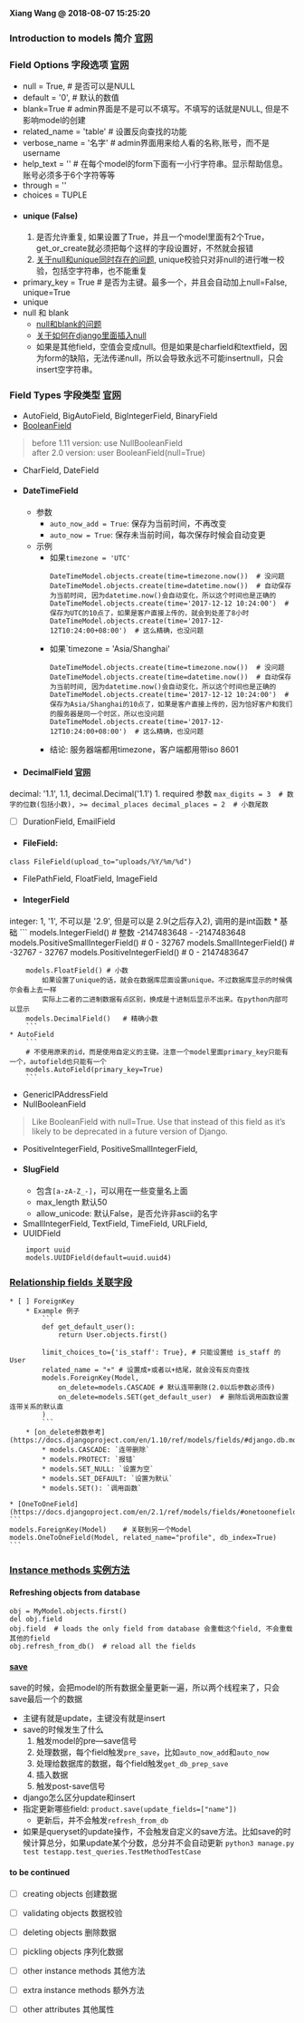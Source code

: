 **Xiang Wang @ 2018-08-07 15:25:20**

### Introduction to models 简介 [官网](https://docs.djangoproject.com/en/2.1/topics/db/models/)

### Field Options 字段选项 [官网](https://docs.djangoproject.com/en/2.1/ref/models/fields/#field-options)
* null = True,    # 是否可以是NULL
* default = '0',  # 默认的数值
* blank=True      # admin界面是不是可以不填写。不填写的话就是NULL, 但是不影响model的创建
* related_name = 'table'  # 设置反向查找的功能
* verbose_name = '名字'   # admin界面用来给人看的名称,账号，而不是username
* help_text = ''  # 在每个model的form下面有一小行字符串。显示帮助信息。账号必须多于6个字符等等
* through = ''
* choices = TUPLE
* #### unique (False)
    1. 是否允许重复, 如果设置了True，并且一个model里面有2个True，get_or_create就必须把每个这样的字段设置好，不然就会报错
    2. [关于null和unique同时存在的问题](https://stackoverflow.com/questions/454436/unique-fields-that-allow-nulls-in-django), unique校验只对非null的进行唯一校验，包括空字符串，也不能重复
* primary_key = True # 是否为主键。最多一个，并且会自动加上null=False, unique=True
* unique
* null 和 blank
    * [null和blank的问题](https://stackoverflow.com/questions/8609192/differentiate-null-true-blank-true-in-django/50015717#50015717)
    * [关于如何在django里面插入null](https://code.djangoproject.com/ticket/4136)
    * 如果是其他field，空值会变成null。但是如果是charfield和textfield，因为form的缺陷，无法传递null，所以会导致永远不可能insertnull，只会insert空字符串。

### Field Types 字段类型 [官网](https://docs.djangoproject.com/en/2.1/ref/models/fields/#field-types)
* AutoField, BigAutoField, BigIntegerField, BinaryField
* [BooleanField](https://docs.djangoproject.com/en/2.1/ref/models/fields/#booleanfield)  
> before 1.11 version: use NullBooleanField  
> after 2.0 version: user BooleanField(null=True)
* CharField, DateField
* #### DateTimeField
    * 参数
        * `auto_now_add = True`: 保存为当前时间，不再改变
        * `auto_now = True`: 保存未当前时间，每次保存时候会自动变更
    * 示例
        * 如果`timezone = 'UTC'`
            ```
            DateTimeModel.objects.create(time=timezone.now())  # 没问题
            DateTimeModel.objects.create(time=datetime.now())  # 自动保存为当前时间, 因为datetime.now()会自动变化，所以这个时间也是正确的
            DateTimeModel.objects.create(time='2017-12-12 10:24:00')  # 保存为UTC的10点了，如果是客户直接上传的，就会到处差了8小时
            DateTimeModel.objects.create(time='2017-12-12T10:24:00+08:00')  # 这么精确，也没问题
            ```
        * 如果`timezone = 'Asia/Shanghai'
            ```
            DateTimeModel.objects.create(time=timezone.now())  # 没问题
            DateTimeModel.objects.create(time=datetime.now())  # 自动保存为当前时间, 因为datetime.now()会自动变化，所以这个时间也是正确的
            DateTimeModel.objects.create(time='2017-12-12 10:24:00')  # 保存为Asia/Shanghai的10点了，如果是客户直接上传的，因为恰好客户和我们的服务器是同一个时区，所以也没问题
            DateTimeModel.objects.create(time='2017-12-12T10:24:00+08:00')  # 这么精确，也没问题
            ```
        * 结论: 服务器端都用timezone，客户端都用带iso 8601

* #### DecimalField [官网](https://docs.djangoproject.com/en/2.1/ref/models/fields/#decimalfield)
decimal:    '1.1', 1.1, decimal.Decimal('1.1')
    1. required 参数
    ```
    max_digits = 3  # 数字的位数(包括小数), >= decimal_places
    decimal_places = 2  # 小数尾数
    ```
* [ ] DurationField, EmailField
* #### FileField:
`class FileField(upload_to="uploads/%Y/%m/%d")`
* FilePathField, FloatField, ImageField
* #### IntegerField
integer:    1, '1', 不可以是 '2.9', 但是可以是 2.9(之后存入2), 调用的是int函数
    * 基础
        ```
        models.IntegerField()   # 整数 -2147483648 - -2147483648
        models.PositiveSmallIntegerField()  # 0 - 32767
        models.SmallIntegerField()  #  -32767 - 32767
        models.PositiveIntegerField() # 0 - 2147483647

        models.FloatField() # 小数
            如果设置了unique的话，就会在数据库层面设置unique。不过数据库显示的时候偶尔会看上去一样
            实际上二者的二进制数据有点区别，换成是十进制后显示不出来。在python内部可以显示
        models.DecimalField()   # 精确小数
        ```
    * AutoField
        ```
        # 不使用原来的id，而是使用自定义的主键。注意一个model里面primary_key只能有一个，autofield也只能有一个
        models.AutoField(primary_key=True)
        ```
* GenericIPAddressField
* NullBooleanField
> Like BooleanField with null=True. Use that instead of this field as it’s likely to be deprecated in a future version of Django.
* PositiveIntegerField, PositiveSmallIntegerField,
* #### SlugField
    * 包含`[a-zA-Z_-]`，可以用在一些变量名上面
    * max_length 默认50
    * allow_unicode: 默认False，是否允许非ascii的名字
* SmallIntegerField, TextField, TimeField, URLField, 
* UUIDField
```
    import uuid
    models.UUIDField(default=uuid.uuid4)
```

### [Relationship fields 关联字段](https://docs.djangoproject.com/en/2.1/ref/models/fields/#module-django.db.models.fields.related)
    * [ ] ForeignKey
        * Example 例子  
            ```
            def get_default_user():
                return User.objects.first()
            
            limit_choices_to={'is_staff': True}, # 只能设置给 is_staff 的User
            related_name = "+" # 设置成+或者以+结尾，就会没有反向查找
            models.ForeignKey(Model,
                on_delete=models.CASCADE # 默认连带删除(2.0以后参数必须传)
                on_delete=models.SET(get_default_user)  # 删除后调用函数设置连带关系的默认直
            )
            ```
        * [on_delete参数参考](https://docs.djangoproject.com/en/1.10/ref/models/fields/#django.db.models.CASCADE)  
            * models.CASCADE: `连带删除`
            * models.PROTECT: `报错`
            * models.SET_NULL: `设置为空`
            * models.SET_DEFAULT: `设置为默认`
            * models.SET(): `调用函数`

    * [OneToOneField](https://docs.djangoproject.com/en/2.1/ref/models/fields/#onetoonefield)
    ```
    models.ForeignKey(Model)    # 关联到另一个Model
    models.OneToOneField(Model, related_name="profile", db_index=True)
    ```

### [Instance methods 实例方法](https://docs.djangoproject.com/en/2.1/ref/models/instances/)
#### Refreshing objects from database
```
obj = MyModel.objects.first()
del obj.field
obj.field  # loads the only field from database 会重载这个field, 不会重载其他的field
obj.refresh_from_db()  # reload all the fields
```

#### [save](https://docs.djangoproject.com/en/2.1/ref/models/instances/#django.db.models.Model.save)
save的时候，会把model的所有数据全量更新一遍，所以两个线程来了，只会save最后一个的数据
* 主键有就是update，主键没有就是insert
* save的时候发生了什么
    1. 触发model的pre—save信号
    2. 处理数据，每个field触发`pre_save`，比如`auto_now_add`和`auto_now`
    3. 处理给数据库的数据，每个field触发`get_db_prep_save`
    4. 插入数据
    5. 触发post-save信号
* django怎么区分update和insert
* 指定更新哪些field: `product.save(update_fields=["name"])`
    * 更新后，并不会触发`refresh_from_db`
* 如果是queryset的update操作，不会触发自定义的save方法。比如save的时候计算总分，如果update某个分数，总分并不会自动更新 `python3 manage.py test testapp.test_queries.TestMethodTestCase`

#### to be continued
* [ ] creating objects 创建数据
* [ ] validating objects 数据校验
* [ ] deleting objects 删除数据
* [ ] pickling objects 序列化数据
* [ ] other instance methods 其他方法
* [ ] extra instance methods 额外方法
* [ ] other attributes 其他属性

